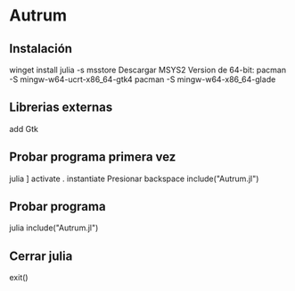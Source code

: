 # Autrum
## Instalación

winget install julia -s msstore
Descargar MSYS2
Version de 64-bit:
pacman -S mingw-w64-ucrt-x86_64-gtk4
pacman -S mingw-w64-x86_64-glade

## Librerias externas

add Gtk

## Probar programa primera vez

julia
]
activate .
instantiate
Presionar backspace
include("Autrum.jl")

## Probar programa

julia
include("Autrum.jl")

## Cerrar julia

exit()